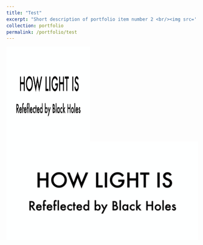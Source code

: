 ```yaml
---
title: "Test"
excerpt: "Short description of portfolio item number 2 <br/><img src='../../images/500x300.png'>"
collection: portfolio
permalink: /portfolio/test
---
```


<a href="http://www.google.com" target="_blank"> 
    <img width="220" height="250" border="0" align="center"  src='../images/X-ray_movie.png' > 
</a>
<br/>
<img src='../images/X-ray_movie.png'> 